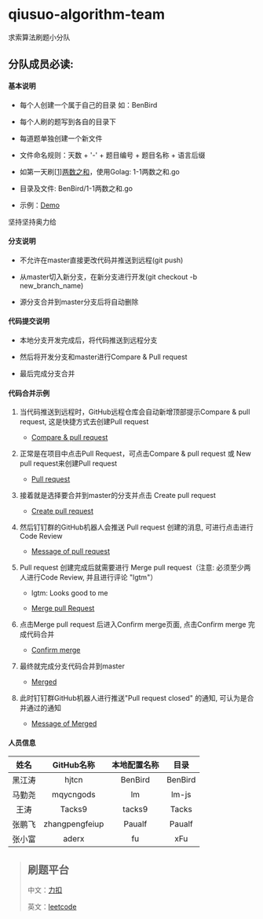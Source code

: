 # qiusuo-algorithm-team
求索算法刷题小分队

## 分队成员必读:

#### 基本说明

* 每个人创建一个属于自己的目录 如：BenBird

* 每个人刷的题写到各自的目录下

* 每道题单独创建一个新文件

* 文件命名规则：天数 + '-' + 题目编号 + 题目名称 + 语言后缀

* 如第一天刷[[1]两数之和](https://leetcode-cn.com/problems/two-sum/)，使用Golag: 1-1两数之和.go

* 目录及文件: BenBird/1-1两数之和.go

* 示例：[Demo](./Demo)

坚持坚持奥力给

#### 分支说明

* 不允许在master直接更改代码并推送到远程(git push)

* 从master切入新分支，在新分支进行开发(git checkout -b new_branch_name)

* 源分支合并到master分支后将自动删除

#### 代码提交说明

* 本地分支开发完成后，将代码推送到远程分支

* 然后将开发分支和master进行Compare & Pull request

* 最后完成分支合并

#### 代码合并示例

1. 当代码推送到远程时，GitHub远程仓库会自动新增顶部提示Compare & pull request, 这是快捷方式去创建Pull request

    * [Compare & pull request](./Resource/images/origin.png)

2. 正常是在项目中点击Pull Request，可点击Compare & pull request 或 New pull request来创建Pull request

    * [Pull request](./Resource/images/compare.png)

3. 接着就是选择要合并到master的分支并点击 Create pull request

    * [Create pull request](./Resource/images/create_pull_request.png)

4. 然后钉钉群的GitHub机器人会推送 Pull request 创建的消息, 可进行点击进行Code Review
    
    * [Message of pull request](./Resource/images/git_create_merge.png)

5. Pull request 创建完成后就需要进行 Merge pull request（注意: 必须至少两人进行Code Review, 并且进行评论 "lgtm"）
    
    * lgtm: Looks good to me
    
    * [Merge pull Request](./Resource/images/comment.png)

6. 点击Merge pull request 后进入Confirm merge页面, 点击Confirm merge 完成代码合并

    * [Confirm merge](./Resource/images/confirm_merge.png)

7. 最终就完成分支代码合并到master

    * [Merged](./Resource/images/merged.png)

8. 此时钉钉群GitHub机器人进行推送"Pull request closed" 的通知, 可认为是合并通过的通知

    * [Message of Merged](./Resource/images/git_confirm_merge.png)

#### 人员信息

| 姓名 | GitHub名称 | 本地配置名称 |  目录  |
| :---: |   :---:    |   :---:  | :---: |
|黑江涛|    hjtcn    | BenBird | BenBird |
|马勤尧|  mqycngods  |   lm    |  lm-js  |
|王涛 |     Tacks9   |  tacks9 |   Tacks |
|张鹏飞| zhangpengfeiup |  Paualf | Paualf |
|张小富| aderx |  fu | xFu |

> ## 刷题平台
>
> 中文：[力扣](https://leetcode-cn.com/problemset/all)
>
> 英文：[leetcode](https://leetcode.com/problemset/all)
